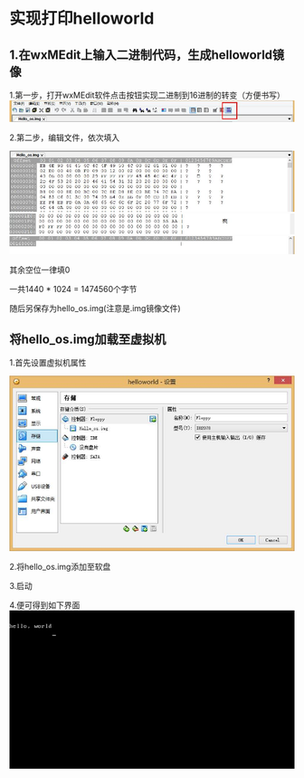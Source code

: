 # 实现打印helloworld

## 1.在wxMEdit上输入二进制代码，生成helloworld镜像

1.第一步，打开wxMEdit软件点击按钮实现二进制到16进制的转变（方便书写）
![](image\Hex.jpg)

2.第二步，编辑文件，依次填入

![](image\code1.jpg)
![](image\code2.jpg)
![](image\code3.jpg)

其余空位一律填0

一共1440 * 1024 = 1474560个字节

随后另保存为hello_os.img(注意是.img镜像文件)

## 将hello_os.img加载至虚拟机

1.首先设置虚拟机属性

![](image\Floppy.jpg)

2.将hello_os.img添加至软盘

3.启动

4.便可得到如下界面
![](image\helloworld.png)